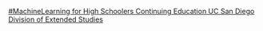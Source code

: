 [#MachineLearning for High Schoolers   Continuing Education   UC San Diego Division of Extended Studies](https://qi.tc/qi/113306)